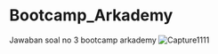 # Bootcamp_Arkademy
Jawaban soal no 3 bootcamp arkademy
![Capture1111](https://user-images.githubusercontent.com/53553630/83944542-58343580-a82e-11ea-9fb6-dae3b0e5120c.PNG)
